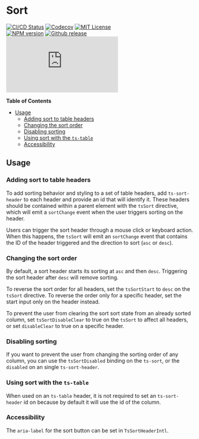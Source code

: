 <h1>Sort</h1>

[![CI/CD Status][github-action-badge]][github-action-link] [![Codecov][codecov-badge]][codecov-project] [![MIT License][license-image]][license-url]  
[![NPM version][npm-version-image]][npm-package] [![Github release][gh-release-badge]][gh-releases] [![Library size][file-size-badge]][raw-distribution-js]

<!-- START doctoc generated TOC please keep comment here to allow auto update -->
<!-- DON'T EDIT THIS SECTION, INSTEAD RE-RUN doctoc TO UPDATE -->
**Table of Contents**

- [Usage](#usage)
  - [Adding sort to table headers](#adding-sort-to-table-headers)
  - [Changing the sort order](#changing-the-sort-order)
  - [Disabling sorting](#disabling-sorting)
  - [Using sort with the `ts-table`](#using-sort-with-the-ts-table)
  - [Accessibility](#accessibility)

<!-- END doctoc generated TOC please keep comment here to allow auto update -->

## Usage

### Adding sort to table headers

To add sorting behavior and styling to a set of table headers, add `ts-sort-header` to each header
and provide an id that will identify it. These headers should be contained within a parent element
with the `tsSort` directive, which will emit a `sortChange` event when the user triggers sorting
on the header.

Users can trigger the sort header through a mouse click or keyboard action. When this happens, the
`tsSort` will emit an `sortChange` event that contains the ID of the header triggered and the
direction to sort (`asc` or `desc`).


### Changing the sort order

By default, a sort header starts its sorting at `asc` and then `desc`. Triggering the sort header
after `desc` will remove sorting.

To reverse the sort order for all headers, set the `tsSortStart` to `desc` on the `tsSort`
directive. To reverse the order only for a specific header, set the start input only on the header
instead.

To prevent the user from clearing the sort sort state from an already sorted column, set
`tsSortDisableClear` to true on the `tsSort` to affect all headers, or set `disableClear` to true on
a specific header.


### Disabling sorting

If you want to prevent the user from changing the sorting order of any column, you can use the
`tsSortDisabled` binding on the `ts-sort`, or the `disabled` on an single `ts-sort-header`.


### Using sort with the `ts-table`

When used on an `ts-table` header, it is not required to set an `ts-sort-header` id on because by
default it will use the id of the column.


### Accessibility

The `aria-label` for the sort button can be set in `TsSortHeaderIntl`.


<!-- Links -->
[license-url]:         https://github.com/GetTerminus/terminus-oss/blob/master/LICENSE
[license-image]:       http://img.shields.io/badge/license-MIT-blue.svg
[codecov-project]:     https://codecov.io/gh/GetTerminus/terminus-oss
[codecov-badge]:       https://codecov.io/gh/GetTerminus/terminus-oss/branch/master/graph/badge.svg
[npm-version-image]:   http://img.shields.io/npm/v/@terminus/ui-sort.svg
[npm-package]:         https://www.npmjs.com/package/@terminus/ui-sort
[gh-release-badge]:    https://img.shields.io/github/release/GetTerminus/terminus-oss.svg
[gh-releases]:         https://github.com/GetTerminus/terminus-ui/releases/
[github-action-badge]: https://github.com/GetTerminus/terminus-oss/workflows/Release%20CI/badge.svg
[github-action-link]:  https://github.com/GetTerminus/terminus-oss/actions?query=workflow%3A%22CI+Release%22
[file-size-badge]:     http://img.badgesize.io/https://unpkg.com/@terminus/ui-sort/bundles/terminus-ui-sort.umd.min.js?compression=gzip
[raw-distribution-js]: https://unpkg.com/@terminus/ui-sort/bundles/terminus-ui-sort.umd.js
